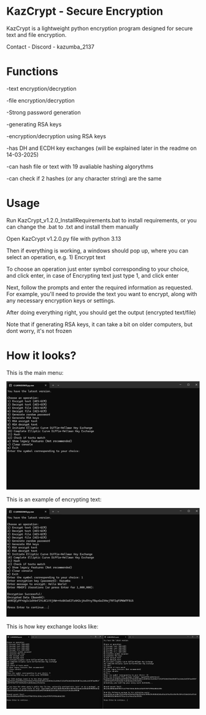 # KazCrypt - Secure Encryption

KazCrypt is a lightweight python encryption program designed for secure text and file encryption.

Contact - Discord - kazumba_2137

# Functions

-text encryption/decryption

-file encryption/decryption

-Strong password generation

-generating RSA keys

-encryption/decryption using RSA keys

-has DH and ECDH key exchanges (will be explained later in the readme on 14-03-2025)

-can hash file or text with 19 avaliable hashing algorythms

-can check if 2 hashes (or any character string) are the same 

# Usage

Run KazCrypt_v1.2.0_InstallRequirements.bat to install requirements, or you can change the .bat to .txt and install them manually

Open KazCrypt v1.2.0.py file with python 3.13

Then if everything is working, a windows should pop up, where you can select an operation, e.g. 1) Encrypt text

To choose an operation just enter symbol corresponding to your choice, and click enter, in case of Encrypting text just type 1, and click enter

Next, follow the prompts and enter the required information as requested. For example, you'll need to provide the text you want to encrypt, along with any necessary encryption keys or settings.

After doing everything right, you should get the output (encrypted text/file)

Note that if generating RSA keys, it can take a bit on older computers, but dont worry, it's not frozen

# How it looks?

This is the main menu:

![Menu](Photos/Menu_v1.2.2.png "Main Menu")

This is an example of encrypting text:

![Example of a text encryption](Photos/Text_Enc_v1.2.2.png "Example of a text encryption")

This is how key exchange looks like:

![Example of key exchange](Photos/ECDH_v1.2.2.png "Example of a key exchange")


